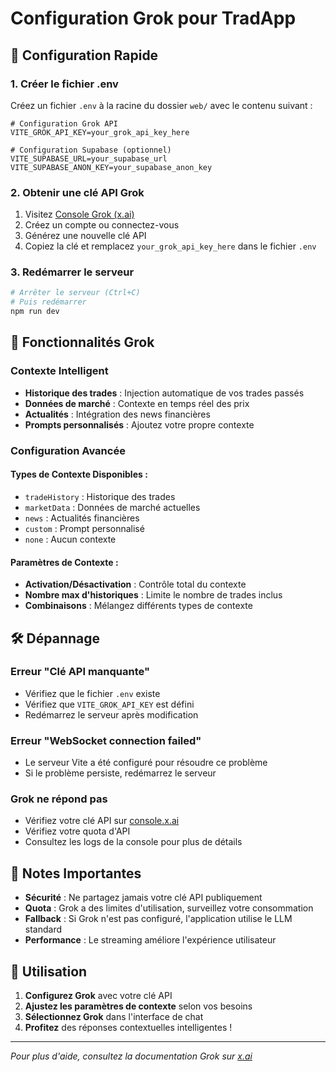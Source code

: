 # Configuration Grok pour TradApp

## 🚀 Configuration Rapide

### 1. Créer le fichier .env

Créez un fichier `.env` à la racine du dossier `web/` avec le contenu suivant :

```env
# Configuration Grok API
VITE_GROK_API_KEY=your_grok_api_key_here

# Configuration Supabase (optionnel)
VITE_SUPABASE_URL=your_supabase_url
VITE_SUPABASE_ANON_KEY=your_supabase_anon_key
```

### 2. Obtenir une clé API Grok

1. Visitez [Console Grok (x.ai)](https://console.x.ai/)
2. Créez un compte ou connectez-vous
3. Générez une nouvelle clé API
4. Copiez la clé et remplacez `your_grok_api_key_here` dans le fichier `.env`

### 3. Redémarrer le serveur

```bash
# Arrêter le serveur (Ctrl+C)
# Puis redémarrer
npm run dev
```

## 🔧 Fonctionnalités Grok

### Contexte Intelligent
- **Historique des trades** : Injection automatique de vos trades passés
- **Données de marché** : Contexte en temps réel des prix
- **Actualités** : Intégration des news financières
- **Prompts personnalisés** : Ajoutez votre propre contexte

### Configuration Avancée

#### Types de Contexte Disponibles :
- `tradeHistory` : Historique des trades
- `marketData` : Données de marché actuelles
- `news` : Actualités financières
- `custom` : Prompt personnalisé
- `none` : Aucun contexte

#### Paramètres de Contexte :
- **Activation/Désactivation** : Contrôle total du contexte
- **Nombre max d'historiques** : Limite le nombre de trades inclus
- **Combinaisons** : Mélangez différents types de contexte

## 🛠️ Dépannage

### Erreur "Clé API manquante"
- Vérifiez que le fichier `.env` existe
- Vérifiez que `VITE_GROK_API_KEY` est défini
- Redémarrez le serveur après modification

### Erreur "WebSocket connection failed"
- Le serveur Vite a été configuré pour résoudre ce problème
- Si le problème persiste, redémarrez le serveur

### Grok ne répond pas
- Vérifiez votre clé API sur [console.x.ai](https://console.x.ai/)
- Vérifiez votre quota d'API
- Consultez les logs de la console pour plus de détails

## 📝 Notes Importantes

- **Sécurité** : Ne partagez jamais votre clé API publiquement
- **Quota** : Grok a des limites d'utilisation, surveillez votre consommation
- **Fallback** : Si Grok n'est pas configuré, l'application utilise le LLM standard
- **Performance** : Le streaming améliore l'expérience utilisateur

## 🎯 Utilisation

1. **Configurez Grok** avec votre clé API
2. **Ajustez les paramètres de contexte** selon vos besoins
3. **Sélectionnez Grok** dans l'interface de chat
4. **Profitez** des réponses contextuelles intelligentes !

---

*Pour plus d'aide, consultez la documentation Grok sur [x.ai](https://x.ai/)*
